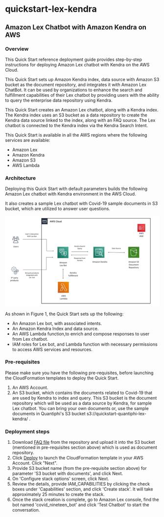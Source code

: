 # quickstart-lex-kendra
## Amazon Lex Chatbot with Amazon Kendra on AWS

### Overview
This Quick Start reference deployment guide provides step-by-step instructions for deploying Amazon Lex chatbot with Kendra on the AWS Cloud.

This Quick Start sets up Amazon Kendra index, data source with Amazon S3 bucket as the document repository, and integrates it with Amazon Lex ChatBot. It can be used by organizations to enhance the search and fulfillment capabilities of their Lex chatbot by providing users with the ability to query the enterprise data repository using Kendra.

This Quick Start creates an Amazon Lex chatbot, along with a Kendra index. The Kendra index uses an S3 bucket as a data repository to create the Kendra data source linked to the index, along with an FAQ source. The Lex chatbot is connected to the Kendra index via the Kendra Search Intent.

This Quick Start is available in all the AWS regions where the following services are available:
- Amazon Lex
- Amazon Kendra
- Amazon S3
- AWS Lambda

### Architecture

Deploying this Quick Start with default parameters builds the following Amazon Lex chatbot with Kendra environment in the AWS Cloud. 

It also creates a sample Lex chatbot with Covid-19 sample documents in S3 bucket, which are utilized to answer user questions.

![Process flow diagram](./docs/images/architecture_diagram.jpg)

As shown in Figure 1, the Quick Start sets up the following:
- An Amazon Lex bot, with associated intents.
- An Amazon Kendra Index and data source.
- An AWS Lambda function,to enrich and compose responses to user from Lex chatbot.
- IAM roles for Lex bot, and Lambda function with necessary permissions to access AWS services and resources.

### Pre-requisites
Please make sure you have the following pre-requisites, before launching the CloudFormation templates to deploy the Quick Start.

1. An AWS Account.
2. An S3 bucket, which contains the documents related to Covid-19 that are used by Kendra to index and query. This S3 bucket is the document repository which will be used as a data source by Kendra, for sample Lex chatbot. You can bring your own documents or, use the sample documents in Quantiphi's S3 bucket s3://quickstart-quantiphi-lex-kendra/ .

### Deployment steps

1. Download [FAQ file](https://github.com/aws-quickstart/quickstart-quantiphi-lex-kendra-backend/blob/master/assets/FAQ-document/COVID_FAQ.csv) from the repository and upload it into the S3 bucket (mentioned in pre-requisites section above) which is used as document repository.
2. Click [Deploy](https://console.aws.amazon.com/cloudformation/home?region=us-east-1#/stacks/create/template?stackName=lex-kendra&templateURL=https://aws-quickstart.s3.amazonaws.com/quickstart-quantiphi-lex-kendra-backend/templates/lex_bot_kendra_master.template.yaml) to launch the CloudFormation template in your AWS Account. Click "Next".
3. Provide S3 bucket name (from the pre-requisite section above) for parameter 'S3 bucket with documents', and click Next.
4. On 'Configure stack options' screen, click Next.
5. Review the details, provide IAM_CAPABILITIES by clicking the check boxes under 'Capabilities' section, and click 'Create stack'. It will take approximately 25 minutes to create the stack.
5. Once the stack creation is complete, go to Amazon Lex console, find the bot named 'covid_nineteen_bot' and click 'Test Chatbot' to start the conversation.
